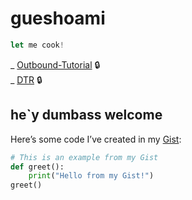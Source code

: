 # gueshoami

```javascript
let me cook!
```

_ [Outbound-Tutorial](https://github.com/gueswhoami/Outbound-Tutorial) 🔒
<br>
_ [DTR](https://github.com/gueswhoami/dtr) 🔒



## he`y dumbass welcome

Here’s some code I’ve created in my [Gist](https://gist.github.com/gueswhoami/767adb721b8ab9828cfbfd0605be2792):

```python
# This is an example from my Gist
def greet():
    print("Hello from my Gist!")
greet()
```

 
